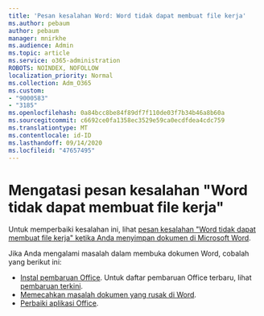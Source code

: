 ```yaml
---
title: 'Pesan kesalahan Word: Word tidak dapat membuat file kerja'
ms.author: pebaum
author: pebaum
manager: mnirkhe
ms.audience: Admin
ms.topic: article
ms.service: o365-administration
ROBOTS: NOINDEX, NOFOLLOW
localization_priority: Normal
ms.collection: Adm_O365
ms.custom:
- "9000583"
- "3185"
ms.openlocfilehash: 0a84bcc8be84f89df7f110de03f7b34b46a8b60a
ms.sourcegitcommit: c6692ce0fa1358ec3529e59ca0ecdfdea4cdc759
ms.translationtype: MT
ms.contentlocale: id-ID
ms.lasthandoff: 09/14/2020
ms.locfileid: "47657495"
---
```

# <a name="resolve-the-word-could-not-create-the-work-file-error-message"></a>Mengatasi pesan kesalahan "Word tidak dapat membuat file kerja"

Untuk memperbaiki kesalahan ini, lihat [pesan kesalahan "Word tidak dapat membuat file kerja" ketika Anda menyimpan dokumen di Microsoft Word](https://docs.microsoft.com/office/troubleshoot/word/word-could-not-create-the-work-file).

Jika Anda mengalami masalah dalam membuka dokumen Word, cobalah yang berikut ini:

- [Instal pembaruan Office](https://support.office.com/article/2ab296f3-7f03-43a2-8e50-46de917611c5). Untuk daftar pembaruan Office terbaru, lihat [pembaruan terkini](https://docs.microsoft.com/officeupdates/office-updates-msi).
- [Memecahkan masalah dokumen yang rusak di Word](https://docs.microsoft.com/office/troubleshoot/word/damaged-documents-in-word).
- [Perbaiki aplikasi Office](https://support.office.com/Article/Repair-an-Office-application-7821d4b6-7c1d-4205-aa0e-a6b40c5bb88b).